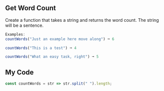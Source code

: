 ## Get Word Count

Create a function that takes a string and returns the word count. The string will be a sentence.
```js
Examples:
countWords("Just an example here move along") ➞ 6

countWords("This is a test") ➞ 4

countWords("What an easy task, right") ➞ 5
```

## My Code
```js
const countWords = str => str.split(" ").length;
```
